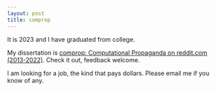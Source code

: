 ```yaml
---
layout: post
title: comprop 
---
```

It is 2023 and I have graduated from college.

My dissertation is [comprop: Computational Propaganda on reddit.com (2013-2022)](https://propaganda.computer). Check it out, feedback welcome.

I am looking for a job, the kind that pays dollars. Please email me if you know of any.
